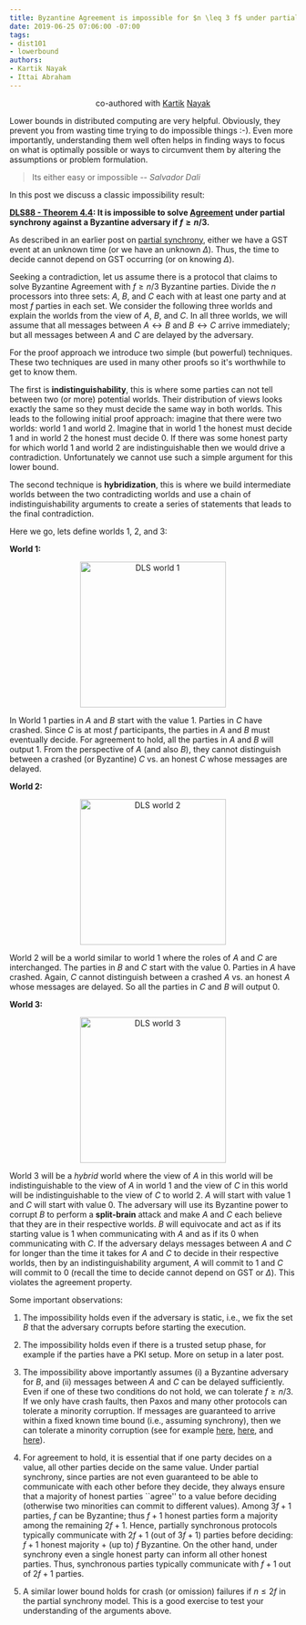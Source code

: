 ```yaml
---
title: Byzantine Agreement is impossible for $n \leq 3 f$ under partial synchrony
date: 2019-06-25 07:06:00 -07:00
tags:
- dist101
- lowerbound
authors:
- Kartik Nayak
- Ittai Abraham
---
```


<p align="center">
  co-authored with <a href="https://users.cs.duke.edu/~kartik">Kartik</a> <a href="https://twitter.com/kartik1507">Nayak</a>
</p>


Lower bounds in distributed computing are very helpful. Obviously, they prevent you from wasting time trying to do impossible things :-). Even more importantly, understanding them well often helps in finding ways to focus on what is optimally possible or ways to circumvent them by altering the assumptions or problem formulation.


> Its either easy or impossible
> -- <cite>Salvador Dali</cite>

In this post we discuss a classic impossibility result:

**[DLS88 - Theorem 4.4](https://groups.csail.mit.edu/tds/papers/Lynch/jacm88.pdf): It is impossible to solve  [Agreement](https://ittaiab.github.io/2019-06-27-defining-consensus/) under partial synchrony against a Byzantine adversary if $f \geq n/3$.**


As described in an earlier post on [partial synchrony](https://ittaiab.github.io/2019-06-01-2019-5-31-models/), either we have a GST event at an unknown time (or we have an unknown $\Delta$). Thus, the time to decide cannot depend on GST occurring  (or on knowing $\Delta$). 

Seeking a contradiction, let us assume there is a protocol that claims to solve Byzantine Agreement with $f \geq n/3$ Byzantine parties. Divide the $n$ processors into three sets: $A$, $B$, and $C$ each with at least one party and at most $f$ parties in each set. We consider the following three worlds and explain the worlds from the view of $A$, $B$, and $C$. In all three worlds, we will assume that all messages between $A \longleftrightarrow B$ and $B \longleftrightarrow C$ arrive immediately; but all messages between $A$ and $C$ are delayed by the adversary.

For the proof approach we introduce two simple (but powerful) techniques. These two techniques are used in many other proofs so it's worthwhile to get to know them.

The first is **indistinguishability**, this is where some parties can not tell between two (or more) potential worlds. Their distribution of views looks exactly the same so they must decide the same way in both worlds. This leads to the following initial proof approach: imagine that there were two worlds: world 1 and world 2. Imagine that in world 1 the honest must decide 1 and in world 2 the honest must decide 0. If there was some honest party for which world 1 and world 2 are indistinguishable then we would drive a contradiction.  Unfortunately we cannot use such a simple argument for this lower bound.

The second technique is **hybridization**,  this is where we build intermediate worlds between the two contradicting worlds and use a chain of indistinguishability arguments to create a series of statements that leads to the final contradiction. 

Here we go, lets define worlds 1, 2, and 3:

**World 1:**
<p align="center">
  <img src="/uploads/dls-world1.jpg" width="256" title="DLS world 1">
</p>

In World 1 parties in $A$ and $B$ start with the value 1. Parties in $C$ have crashed. Since $C$ is at most $f$ participants, the parties in $A$ and $B$ must eventually decide. For agreement to hold, all the parties in $A$ and $B$ will output 1. From the perspective of $A$ (and also $B$), they cannot distinguish between a crashed (or Byzantine) $C$ vs. an honest $C$ whose messages are delayed.

**World 2:**
<p align="center">
  <img src="/uploads/dls-world2.jpg" width="256" title="DLS world 2">
</p>

World 2 will be a world similar to world 1 where the roles of $A$ and $C$ are interchanged. The parties in $B$ and $C$  start with the value 0.  Parties in $A$ have crashed. Again, $C$ cannot distinguish between a crashed $A$ vs. an honest $A$ whose messages are delayed. So all the parties in $C$ and $B$ will output 0.


**World 3:**
<p align="center">
  <img src="/uploads/dls-world3.jpg" width="256" title="DLS world 3">
</p>


World 3 will be a *hybrid* world where the view of $A$ in this world will be indistinguishable to the view of $A$ in world 1 and the view of $C$ in this world will be indistinguishable to the view of $C$ to world 2. $A$ will start with value 1 and $C$ will start with value 0. The adversary will use its Byzantine power to corrupt $B$ to perform a **split-brain** attack  and make $A$ and $C$ each believe that they are in their respective worlds. $B$ will equivocate and act as if its starting value is 1 when communicating with $A$ and as if its 0 when communicating with $C$. If the adversary delays messages between $A$ and $C$ for longer than the time it takes for $A$ and $C$ to decide in their respective worlds, then by an indistinguishability argument, $A$ will commit to 1 and $C$ will commit to 0 (recall the time to decide cannot depend on GST or $\Delta$). This violates the agreement property.


Some important observations:
1. The impossibility holds even if the adversary is static, i.e., we fix the set $B$ that the adversary corrupts before starting the execution.
    
2. The impossibility holds even if there is a trusted setup phase, for example if the parties have a PKI setup. More on setup in a later post.
    
3. The impossibility above importantly assumes (i) a Byzantine adversary for $B$, and (ii) messages between $A$ and $C$ can be delayed sufficiently. Even if one of these two conditions do not hold, we can tolerate $f \geq n/3$. If we only have crash faults, then Paxos and many other protocols can tolerate a minority corruption. If messages are guaranteed to arrive within a fixed known time bound (i.e., assuming synchrony), then we can tolerate a minority corruption (see for example [here](https://eprint.iacr.org/2006/065.pdf), [here](https://eprint.iacr.org/2018/1028.pdf), and [here](https://eprint.iacr.org/2019/270.pdf)).

4. For agreement to hold, it is essential that if one party decides on a value, all other parties decide on the same value. Under partial synchrony, since parties are not even guaranteed to be able to communicate with each other before they decide, they always ensure that a majority of honest parties ``agree'' to a value before deciding (otherwise two minorities can commit to different values). Among $3f+1$ parties, $f$ can be Byzantine; thus $f+1$ honest parties form a majority among the remaining $2f+1$. Hence, partially synchronous protocols typically communicate with $2f+1$ (out of $3f+1$) parties before deciding: $f+1$ honest majority + (up to) $f$ Byzantine. 
On the other hand, under synchrony even a single honest party can inform all other honest parties. Thus, synchronous parties typically communicate with $f+1$ out of $2f+1$ parties.
    
5. A similar lower bound holds for crash (or omission) failures if $n \leq 2f$ in the partial synchrony model. This is a good exercise to test your understanding of the arguments above.



